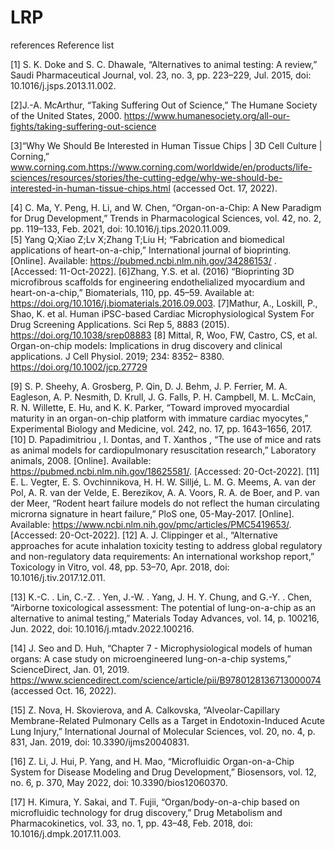 # LRP
references
Reference list

[1] S. K. Doke and S. C. Dhawale, “Alternatives to animal testing: A review,” Saudi Pharmaceutical Journal, vol. 23, no. 3, pp. 223–229, Jul. 2015, doi: 10.1016/j.jsps.2013.11.002. 

[2]J.-A. McArthur, “Taking Suffering Out of Science,” The Humane Society of the United States, 2000. https://www.humanesociety.org/all-our-fights/taking-suffering-out-science 

[3]“Why We Should Be Interested in Human Tissue Chips | 3D Cell Culture | Corning,” www.corning.com.https://www.corning.com/worldwide/en/products/life-sciences/resources/stories/the-cutting-edge/why-we-should-be-interested-in-human-tissue-chips.html  (accessed Oct. 17, 2022).

[4] C. Ma, Y. Peng, H. Li, and W. Chen, “Organ-on-a-Chip: A New Paradigm for Drug Development,” Trends in Pharmacological Sciences, vol. 42, no. 2, pp. 119–133, Feb. 2021, doi: 10.1016/j.tips.2020.11.009.  
[5] Yang Q;Xiao Z;Lv X;Zhang T;Liu H; “Fabrication and biomedical applications of heart-on-a-chip,” International journal of bioprinting. [Online]. Available: https://pubmed.ncbi.nlm.nih.gov/34286153/ . [Accessed: 11-Oct-2022].
[6]Zhang, Y.S. et al. (2016) “Bioprinting 3D microfibrous scaffolds for engineering endothelialized myocardium and heart-on-a-chip,” Biomaterials, 110, pp. 45–59. Available at: https://doi.org/10.1016/j.biomaterials.2016.09.003.
[7]Mathur, A., Loskill, P., Shao, K. et al. Human iPSC-based Cardiac Microphysiological System For Drug Screening Applications. Sci Rep 5, 8883 (2015). https://doi.org/10.1038/srep08883 
[8] Mittal, R, Woo, FW, Castro, CS, et al. Organ-on-chip models: Implications in drug discovery and clinical applications. J Cell Physiol. 2019; 234: 8352– 8380. https://doi.org/10.1002/jcp.27729

[9] S. P. Sheehy, A. Grosberg, P. Qin, D. J. Behm, J. P. Ferrier, M. A. Eagleson, A. P. Nesmith, D. Krull, J. G. Falls, P. H. Campbell, M. L. McCain, R. N. Willette, E. Hu, and K. K. Parker, “Toward improved myocardial maturity in an organ-on-chip platform with immature cardiac myocytes,” Experimental Biology and Medicine, vol. 242, no. 17, pp. 1643–1656, 2017. 
[10] D. Papadimitriou , I. Dontas, and T. Xanthos , “The use of mice and rats as animal models for cardiopulmonary resuscitation research,” Laboratory animals, 2008. [Online]. Available: https://pubmed.ncbi.nlm.nih.gov/18625581/. [Accessed: 20-Oct-2022].
[11] E. L. Vegter, E. S. Ovchinnikova, H. H. W. Silljé, L. M. G. Meems, A. van der Pol, A. R. van der Velde, E. Berezikov, A. A. Voors, R. A. de Boer, and P. van der Meer, “Rodent heart failure models do not reflect the human circulating microrna signature in heart failure,” PloS one, 05-May-2017. [Online]. Available: https://www.ncbi.nlm.nih.gov/pmc/articles/PMC5419653/. [Accessed: 20-Oct-2022].
[12] A. J. Clippinger et al., “Alternative approaches for acute inhalation toxicity testing to address global regulatory and non-regulatory data requirements: An international workshop report,” Toxicology in Vitro, vol. 48, pp. 53–70, Apr. 2018, doi: 10.1016/j.tiv.2017.12.011.

[13] K.-C. . Lin, C.-Z. . Yen, J.-W. . Yang, J. H. Y. Chung, and G.-Y. . Chen, “Airborne toxicological assessment: The potential of lung-on-a-chip as an alternative to animal testing,” Materials Today Advances, vol. 14, p. 100216, Jun. 2022, doi: 10.1016/j.mtadv.2022.100216.

[14] J. Seo and D. Huh, “Chapter 7 - Microphysiological models of human organs: A case study on microengineered lung-on-a-chip systems,” ScienceDirect, Jan. 01, 2019. https://www.sciencedirect.com/science/article/pii/B9780128136713000074  (accessed Oct. 16, 2022).

[15] Z. Nova, H. Skovierova, and A. Calkovska, “Alveolar-Capillary Membrane-Related Pulmonary Cells as a Target in Endotoxin-Induced Acute Lung Injury,” International Journal of Molecular Sciences, vol. 20, no. 4, p. 831, Jan. 2019, doi: 10.3390/ijms20040831.

[16] Z. Li, J. Hui, P. Yang, and H. Mao, “Microfluidic Organ-on-a-Chip System for Disease Modeling and Drug Development,” Biosensors, vol. 12, no. 6, p. 370, May 2022, doi: 10.3390/bios12060370.

[17] H. Kimura, Y. Sakai, and T. Fujii, “Organ/body-on-a-chip based on microfluidic technology for drug discovery,” Drug Metabolism and Pharmacokinetics, vol. 33, no. 1, pp. 43–48, Feb. 2018, doi: 10.1016/j.dmpk.2017.11.003. 
